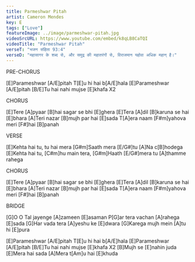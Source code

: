 ```yaml
---
title: Parmeshwar Pitah
artist: Cameron Mendes
key: E
tags: ["Love"]
featureImage: ../image/parmeshwar-pitah.jpg
videoSrcURL: https://www.youtube.com/embed/k8qLB8CaTQI
videoTitle: "Parmeshwar Pitah"
verseT: "भजन संहिता 93:4"
verseD: "महासागर के शब्द से, और समुद्र की महातरंगों से, विराजमान यहोवा अधिक महान् है।"
---
```


PRE-CHORUS

[E]Parameshwar [A/E]pitah 
T[E]u hi hai b[A/E]hala
[E]Parameshwar [A/E]pitah
[B/E]Tu hai nahi mujse [E]khafa   X2


CHORUS

[E]Tere [A]pyaar [B]hai sagar se bhi [E]ghera
[E]Tera [A]dil [B]karuna se hai [E]bhara
[A]Teri nazar [B]mujh par hai [E]sada
T[A]era naam [F#m]yahova meri [F#]hai [B]panah


VERSE

[E]Kehta hai tu, tu hai mera
[G#m]Saath mera [E/G#]tu [A]Na c[B]hodega
[E]Kehta hai tu, [C#m]hu main tera,
[G#m]Haath [E/G#]mera tu [A]thamme rahega


CHORUS

[E]Tere [A]pyaar [B]hai sagar se bhi [E]ghera
[E]Tera [A]dil [B]karuna se hai [E]bhara
[A]Teri nazar [B]mujh par hai [E]sada
T[A]era naam [F#m]yahova meri [F#]hai [B]panah

BRIDGE

[G]O O Tal jayenge [A]zameen [E]asaman
P[G]ar tera vachan [A]rahega [E]sada
[G]Har vada tera [A]yeshu ke [E]dwara 
[G]Karega mujh mein [A]tu hi [E]pura

[E]Parameshwar [A/E]pitah 
T[E]u hi hai b[A/E]hala
[E]Parameshwar [A/E]pitah
[B/E]Tu hai nahi mujse [E]khafa   X2
[B]Mujh se [E]nahin juda
[E]Mera hai sada
[A]Mera t[Am]u hai [E]khuda